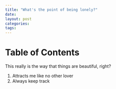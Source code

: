 ```yaml
---
title: "What's the point of being lonely?"
date: 
layout: post
categories: 
tags: 
---
```


# Table of Contents


This really is the way that things are beautiful, right?

1.  Attracts me like no other lover
2.  Always keep track
